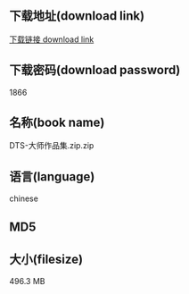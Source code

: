 ## 下载地址(download link)
[下载链接 download link](https://tutu365.netlify.app/?s=DTS-%E5%A4%A7%E5%B8%88%E4%BD%9C%E5%93%81%E9%9B%86.zip)

## 下载密码(download password)
1866

## 名称(book name)
DTS-大师作品集.zip.zip

## 语言(language)
chinese

## MD5


## 大小(filesize)
496.3 MB
